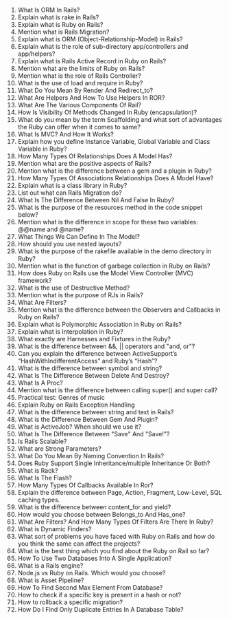 1. What Is ORM In Rails?
2. Explain what is rake in Rails?
3. Explain what is Ruby on Rails?
4. Mention what is Rails Migration?
5. Explain what is ORM (Object-Relationship-Model) in Rails?
6. Explain what is the role of sub-directory app/controllers and app/helpers?
7. Explain what is Rails Active Record in Ruby on Rails?
8. Mention what are the limits of Ruby on Rails?
9. Mention what is the role of Rails Controller?
10. What is the use of load and require in Ruby?
11. What Do You Mean By Render And Redirect_to?
12. What Are Helpers And How To Use Helpers In ROR?
13. What Are The Various Components Of Rail?
14. How Is Visibility Of Methods Changed In Ruby (encapsulation)?
15. What do you mean by the term Scaffolding and what sort of advantages the Ruby can offer when it comes to same?
16. What Is MVC? And How It Works?
17. Explain how you define Instance Variable, Global Variable and Class Variable in Ruby?
18. How Many Types Of Relationships Does A Model Has?
19. Mention what are the positive aspects of Rails?
20. Mention what is the difference between a gem and a plugin in Ruby?
21. How Many Types Of Associations Relationships Does A Model Have?
22. Explain what is a class library in Ruby?
23. List out what can Rails Migration do?
24. What Is The Difference Between Nil And False In Ruby?
25. What is the purpose of the resources method in the code snippet below?
26. Mention what is the difference in scope for these two variables: @@name and @name?
27. What Things We Can Define In The Model?
28. How should you use nested layouts?
29. What is the purpose of the rakefile available in the demo directory in Ruby?
30. Mention what is the function of garbage collection in Ruby on Rails?
31. How does Ruby on Rails use the Model View Controller (MVC) framework?
32. What is the use of Destructive Method?
33. Mention what is the purpose of RJs in Rails?
34. What Are Filters?
35. Mention what is the difference between the Observers and Callbacks in Ruby on Rails?
36. Explain what is Polymorphic Association in Ruby on Rails?
37. Explain what is Interpolation in Ruby?
38. What exactly are Harnesses and Fixtures in the Ruby?
39. What is the difference between &&, || operators and "and, or"?
40. Can you explain the difference between ActiveSupport’s “HashWithIndifferentAccess” and Ruby’s “Hash”?
41. What is the difference between symbol and string?
42. What Is The Difference Between Delete And Destroy?
43. What Is A Proc?
44. Mention what is the difference between calling super() and super call?
45. Practical test: Genres of music
46. Explain Ruby on Rails Exception Handling
47. What is the difference between string and text in Rails?
48. What is the Difference Between Gem And Plugin?
49. What is ActiveJob? When should we use it?
50. What Is The Difference Between "Save" And "Save!"?
51. Is Rails Scalable?
52. What are Strong Parameters?
53. What Do You Mean By Naming Convention In Rails?
54. Does Ruby Support Single Inheritance/multiple Inheritance Or Both?
55. What is Rack?
56. What Is The Flash?
57. How Many Types Of Callbacks Available In Ror?
58. Explain the difference between Page, Action, Fragment, Low-Level, SQL caching types.
59. What is the difference between content_for and yield?
60. How would you choose between Belongs_to And Has_one?
61. What Are Filters? And How Many Types Of Filters Are There In Ruby?
62. What is Dynamic Finders?
63. What sort of problems you have faced with Ruby on Rails and how do you think the same can affect the projects?
64. What is the best thing which you find about the Ruby on Rail so far?
65. How To Use Two Databases Into A Single Application?
66. What is a Rails engine?
67. Node.js vs Ruby on Rails. Which would you choose?
68. What is Asset Pipeline?
69. How To Find Second Max Element From Database?
70. How to check if a specific key is present in a hash or not?
71. How to rollback a specific migration?
72. How Do I Find Only Duplicate Entries In A Database Table?
